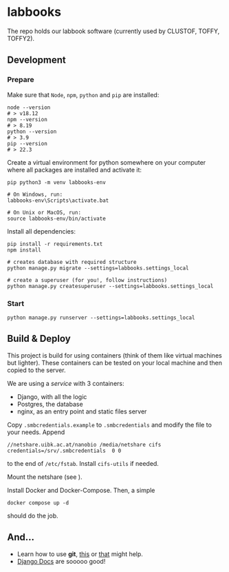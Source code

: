 labbooks
========

The repo holds our labbook software (currently used by CLUSTOF, TOFFY, TOFFY2).

## Development

### Prepare

Make sure that `Node`, `npm`, `python` and `pip` are installed:

```shell
node --version
# > v18.12
npm --version
# > 8.19
python --version
# > 3.9
pip --version
# > 22.3
```

Create a virtual environment for python somewhere on your computer where all packages are installed
and activate it:

```shell
pip python3 -m venv labbooks-env

# On Windows, run:
labbooks-env\Scripts\activate.bat

# On Unix or MacOS, run:
source labbooks-env/bin/activate
```

Install all dependencies:

```shell
pip install -r requirements.txt
npm install

# creates database with required structure
python manage.py migrate --settings=labbooks.settings_local

# create a superuser (for you!, follow instructions)
python manage.py createsuperuser --settings=labbooks.settings_local
```

### Start

```shell
python manage.py runserver --settings=labbooks.settings_local
```

## Build & Deploy

This project is build for using containers (think of them like virtual machines but
lighter). These containers can be tested on your local machine and then copied to the server.

We are using a _service_ with 3 containers:

- Django, with all the logic
- Postgres, the database
- nginx, as an entry point and static files server

Copy `.smbcredentials.example` to `.smbcredentials` and modify the file to your needs. Append

```shell
//netshare.uibk.ac.at/nanobio /media/netshare cifs credentials=/srv/.smbcredentials  0 0
```

to the end of `/etc/fstab`. Install `cifs-utils` if needed.

Mount the netshare (see ).

Install Docker and Docker-Compose. Then, a simple

```shell
docker compose up -d
```

should do the job.

## And...

- Learn how to use **git**, [this](https://github.com/drkhsh/git-auf-suedtirolerisch)
  or [that](https://github.com/danielauener/git-auf-deutsch) might help.
- [Django Docs](https://docs.djangoproject.com) are sooooo good!
